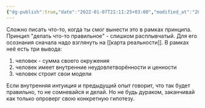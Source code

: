 ```yaml
---
{"dg-publish":true,"date":"2022-01-07T22:11:25+03:00","modified_at":"2022-06-02T08:47:10+03:00","permalink":"/delaj-to-chto-schitaesh-pravilnym/","dgHomeLink":false,"dgPassFrontmatter":true}
---
```



Сложно писать что-то, когда ты смог вынести это в рамках принципа. Принцип "делать что-то правильное" - слишком расплывчатый. Для его осознания сначала надо взглянуть на [[карта реальности]]. В рамках неё есть три вывода:
1. человек - сумма своего окружения
2. человек имеет внутренние неудовлетворённости и ценности
3. человек строит свои модели

Если внутренняя интуиция и предыдущий опыт говорит, что так будет правильно, то не сомневайся и делай. Но не будь дураком, заканчивай как только опроверг свою конкретную гипотезу.
